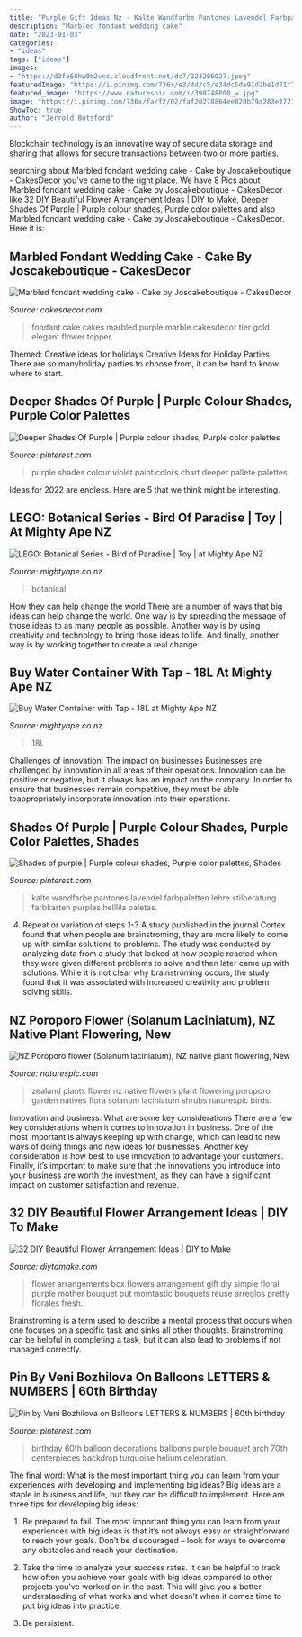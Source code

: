 ```yaml
---
title: "Purple Gift Ideas Nz - Kalte Wandfarbe Pantones Lavendel Farbpaletten Lehre Stilberatung Farbkarten Purples Helllila Paletas"
description: "Marbled fondant wedding cake"
date: "2023-01-03"
categories:
- "ideas"
tags: ["ideas"]
images:
- "https://d3fa68hw0m2vcc.cloudfront.net/dc7/223206027.jpeg"
featuredImage: "https://i.pinimg.com/736x/e3/4d/c5/e34dc5de91d2be1d71f70333ad0536b6.jpg"
featured_image: "https://www.naturespic.com/i/39874FP00_w.jpg"
image: "https://i.pinimg.com/736x/fa/f2/02/faf20278864ee820b79a283e172161c4.jpg"
ShowToc: true
author: "Jerrold Botsford"
---
```



Blockchain technology is an innovative way of secure data storage and sharing that allows for secure transactions between two or more parties.

	

		
searching about Marbled fondant wedding cake - Cake by Joscakeboutique - CakesDecor you've came to the right place. We have 8 Pics about Marbled fondant wedding cake - Cake by Joscakeboutique - CakesDecor like 32 DIY Beautiful Flower Arrangement Ideas | DIY to Make, Deeper Shades Of Purple | Purple colour shades, Purple color palettes and also Marbled fondant wedding cake - Cake by Joscakeboutique - CakesDecor. Here it is:
		
    
## Marbled Fondant Wedding Cake - Cake By Joscakeboutique - CakesDecor

<img loading=lazy src="https://pic.cakesdecor.com/m/iwsrmydow7a9hteb2iki.jpg" onerror="this.onerror=null;this.src='https://tse3.mm.bing.net/th?id=OIP.0fzLdwH1mDY1KgoZvapXbgHaLH&amp;pid=15.1';" alt="Marbled fondant wedding cake - Cake by Joscakeboutique - CakesDecor">

_Source: cakesdecor.com_

>fondant cake cakes marbled purple marble cakesdecor tier gold elegant flower topper. 

	

Themed: Creative ideas for holidays
Creative Ideas for Holiday Parties
There are so manyholiday parties to choose from, it can be hard to know where to start.

    
## Deeper Shades Of Purple | Purple Colour Shades, Purple Color Palettes

<img loading=lazy src="https://i.pinimg.com/736x/fa/f2/02/faf20278864ee820b79a283e172161c4.jpg" onerror="this.onerror=null;this.src='https://tse3.mm.bing.net/th?id=OIP.LWq0MucC-VCQi9XeYk4GqgAAAA&amp;pid=15.1';" alt="Deeper Shades Of Purple | Purple colour shades, Purple color palettes">

_Source: pinterest.com_

>purple shades colour violet paint colors chart deeper pallete palettes. 

	

Ideas for 2022 are endless. Here are 5 that we think might be interesting. 

    
## LEGO: Botanical Series - Bird Of Paradise | Toy | At Mighty Ape NZ

<img loading=lazy src="https://d3fa68hw0m2vcc.cloudfront.net/9bb/247041092.jpeg" onerror="this.onerror=null;this.src='https://tse2.mm.bing.net/th?id=OIP.vNJ97TuZMx6Xe20jN1oyxgHaK0&amp;pid=15.1';" alt="LEGO: Botanical Series - Bird of Paradise | Toy | at Mighty Ape NZ">

_Source: mightyape.co.nz_

>botanical. 

	

How they can help change the world
There are a number of ways that big ideas can help change the world. One way is by spreading the message of those ideas to as many people as possible. Another way is by using creativity and technology to bring those ideas to life. And finally, another way is by working together to create a real change.

    
## Buy Water Container With Tap - 18L At Mighty Ape NZ

<img loading=lazy src="https://d3fa68hw0m2vcc.cloudfront.net/dc7/223206027.jpeg" onerror="this.onerror=null;this.src='https://tse1.mm.bing.net/th?id=OIP._gVmThAfpnRDGe-FnNU7KAHaHa&amp;pid=15.1';" alt="Buy Water Container with Tap - 18L at Mighty Ape NZ">

_Source: mightyape.co.nz_

>18l. 

	

Challenges of innovation: The impact on businesses
Businesses are challenged by innovation in all areas of their operations. Innovation can be positive or negative, but it always has an impact on the company. In order to ensure that businesses remain competitive, they must be able toappropriately incorporate innovation into their operations.

    
## Shades Of Purple | Purple Colour Shades, Purple Color Palettes, Shades

<img loading=lazy src="https://i.pinimg.com/736x/ef/4f/10/ef4f10dcaa374748ad14edb9bc8869ae.jpg" onerror="this.onerror=null;this.src='https://tse4.mm.bing.net/th?id=OIP.FiDMVMEh6da9Pyp7rq1BiAAAAA&amp;pid=15.1';" alt="Shades of purple | Purple colour shades, Purple color palettes, Shades">

_Source: pinterest.com_

>kalte wandfarbe pantones lavendel farbpaletten lehre stilberatung farbkarten purples helllila paletas. 

	

4. Repeat or variation of steps 1-3
A study published in the journal Cortex found that when people are brainstroming, they are more likely to come up with similar solutions to problems. The study was conducted by analyzing data from a study that looked at how people reacted when they were given different problems to solve and then later came up with solutions. While it is not clear why brainstroming occurs, the study found that it was associated with increased creativity and problem solving skills.

    
## NZ Poroporo Flower (Solanum Laciniatum), NZ Native Plant Flowering, New

<img loading=lazy src="https://www.naturespic.com/i/39874FP00_w.jpg" onerror="this.onerror=null;this.src='https://tse3.mm.bing.net/th?id=OIP.q-cDJeyMMQBX98vbQtJOKwHaE8&amp;pid=15.1';" alt="NZ Poroporo flower (Solanum laciniatum), NZ native plant flowering, New">

_Source: naturespic.com_

>zealand plants flower nz native flowers plant flowering poroporo garden natives flora solanum laciniatum shrubs naturespic birds. 

	

Innovation and business: What are some key considerations
There are a few key considerations when it comes to innovation in business. One of the most important is always keeping up with change, which can lead to new ways of doing things and new ideas for businesses. Another key consideration is how best to use innovation to advantage your customers. Finally, it’s important to make sure that the innovations you introduce into your business are worth the investment, as they can have a significant impact on customer satisfaction and revenue.

    
## 32 DIY Beautiful Flower Arrangement Ideas | DIY To Make

<img loading=lazy src="http://www.diytomake.com/wp-content/uploads/2016/08/flowers-in-a-gift-box.jpg" onerror="this.onerror=null;this.src='https://tse4.mm.bing.net/th?id=OIP.dBX2pA_bc0HJbxFe28MligHaLH&amp;pid=15.1';" alt="32 DIY Beautiful Flower Arrangement Ideas | DIY to Make">

_Source: diytomake.com_

>flower arrangements box flowers arrangement gift diy simple floral purple mother bouquet put momtastic bouquets reuse arreglos pretty florales fresh. 

	

Brainstroming is a term used to describe a mental process that occurs when one focuses on a specific task and sinks all other thoughts. Brainstroming can be helpful in completing a task, but it can also lead to problems if not managed correctly.

    
## Pin By Veni Bozhilova On Balloons LETTERS &amp; NUMBERS | 60th Birthday

<img loading=lazy src="https://i.pinimg.com/736x/e3/4d/c5/e34dc5de91d2be1d71f70333ad0536b6.jpg" onerror="this.onerror=null;this.src='https://tse2.mm.bing.net/th?id=OIP.2Ou7bJSeMN9I6AhejXY-eAHaH8&amp;pid=15.1';" alt="Pin by Veni Bozhilova on Balloons LETTERS &amp; NUMBERS | 60th birthday">

_Source: pinterest.com_

>birthday 60th balloon decorations balloons purple bouquet arch 70th centerpieces backdrop turquoise helium celebration. 

	

The final word: What is the most important thing you can learn from your experiences with developing and implementing big ideas?
Big ideas are a staple in business and life, but they can be difficult to implement. Here are three tips for developing big ideas:
1. Be prepared to fail. The most important thing you can learn from your experiences with big ideas is that it’s not always easy or straightforward to reach your goals. Don’t be discouraged – look for ways to overcome any obstacles and reach your destination.

2. Take the time to analyze your success rates. It can be helpful to track how often you achieve your goals with big ideas compared to other projects you’ve worked on in the past. This will give you a better understanding of what works and what doesn’t when it comes time to put big ideas into practice.

3. Be persistent.

